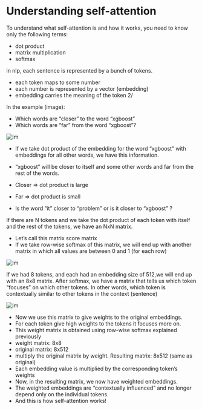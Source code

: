 # Understanding self-attention

To understand what self-attention is and how it works, you need to know only the following terms:

- dot product
- matrix multiplication
- softmax

in nlp, each sentence is represented by a bunch of tokens.

- each token maps to some number
- each number is represented by a vector (embedding)
- embedding carries the meaning of the token 2/

In the example (image):
- Which words are “closer” to the word “xgboost”
- Which words are “far” from the word “xgboost”?

![im](https://pbs.twimg.com/media/FGp8JXsXoAASmjB?format=png&name=small)

- If we take dot product of the embedding for the word “xgboost” with embeddings for all other words, we have this information.
- “xgboost” will be closer to itself and some other words and far from the rest of the words.

- Closer => dot product is large
- Far => dot product is small
- Is the word “it” closer to “problem” or is it closer to “xgboost” ?

If there are N tokens and we take the dot product of each token with itself and the rest of the tokens, we have an NxN matrix.

- Let’s call this matrix score matrix
- If we take row-wise softmax of this matrix, we will end up with another matrix in which all values are between 0 and 1 (for each row)

![im](https://pbs.twimg.com/media/FGp9OOYXMAUsWLO?format=jpg&name=small)

If we had 8 tokens, and each had an embedding size of 512,we will end up with an 8x8 matrix. After softmax, we have a matrix that tells us which token “focuses” on which other tokens. In other words, which token is contextually similar to other tokens in the context (sentence)

![im](https://pbs.twimg.com/media/FGp9NHaWYAgCNvy?format=jpg&name=small)

- Now we use this matrix to give weights to the original embeddings. 
- For each token give high weights to the tokens it focuses more on.
- This weight matrix is obtained using row-wise softmax explained previously 
- weight matrix: 8x8
- original matrix: 8x512
- multiply the original matrix by weight. Resulting matrix: 8x512 (same as original) 
- Each embedding value is multiplied by the corresponding token’s weights 
- Now, in the resulting matrix, we now have weighted embeddings.
- The weighted embeddings are “contextually influenced” and no longer depend only on the individual tokens.
- And this is how self-attention works!


